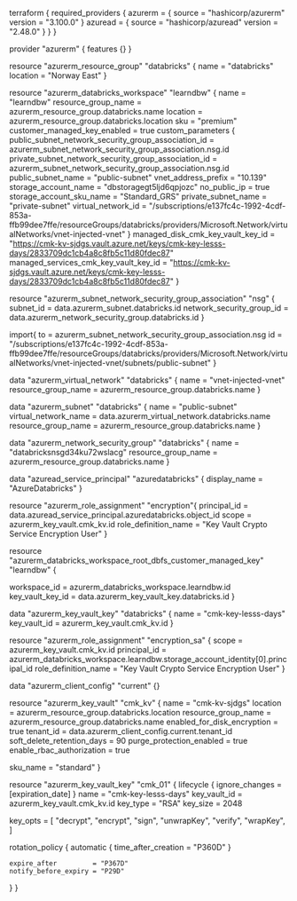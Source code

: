 terraform {
  required_providers {
    azurerm = {
      source = "hashicorp/azurerm"
      version = "3.100.0"
    }
        azuread = {
      source = "hashicorp/azuread"
      version = "2.48.0"
    }
  }
}

provider "azurerm" {
  features {}
}

resource "azurerm_resource_group" "databricks" {
  name     = "databricks"
  location = "Norway East"
}

resource "azurerm_databricks_workspace" "learndbw" {
  name                = "learndbw"
  resource_group_name = azurerm_resource_group.databricks.name
  location            = azurerm_resource_group.databricks.location
  sku                 = "premium"
  customer_managed_key_enabled = true
  custom_parameters {
    public_subnet_network_security_group_association_id = azurerm_subnet_network_security_group_association.nsg.id
    private_subnet_network_security_group_association_id = azurerm_subnet_network_security_group_association.nsg.id
    public_subnet_name  = "public-subnet"
    vnet_address_prefix                                  = "10.139"
    storage_account_name                                 = "dbstoragegt5ljd6qpjozc" 
    no_public_ip                                         = true
    storage_account_sku_name                             = "Standard_GRS"
    private_subnet_name                                  = "private-subnet"
    virtual_network_id = "/subscriptions/e137fc4c-1992-4cdf-853a-ffb99dee7ffe/resourceGroups/databricks/providers/Microsoft.Network/virtualNetworks/vnet-injected-vnet"
  }
  managed_disk_cmk_key_vault_key_id = "https://cmk-kv-sjdgs.vault.azure.net/keys/cmk-key-lesss-days/2833709dc1cb4a8c8fb5c11d80fdec87"
  managed_services_cmk_key_vault_key_id = "https://cmk-kv-sjdgs.vault.azure.net/keys/cmk-key-lesss-days/2833709dc1cb4a8c8fb5c11d80fdec87"
}

resource "azurerm_subnet_network_security_group_association" "nsg" {
  subnet_id                 = data.azurerm_subnet.databricks.id
  network_security_group_id = data.azurerm_network_security_group.databricks.id
}

import{
    to = azurerm_subnet_network_security_group_association.nsg
    id = "/subscriptions/e137fc4c-1992-4cdf-853a-ffb99dee7ffe/resourceGroups/databricks/providers/Microsoft.Network/virtualNetworks/vnet-injected-vnet/subnets/public-subnet"
}

data "azurerm_virtual_network" "databricks" {
  name                = "vnet-injected-vnet"
  resource_group_name = azurerm_resource_group.databricks.name
}

data "azurerm_subnet" "databricks" {
  name                 = "public-subnet"
  virtual_network_name = data.azurerm_virtual_network.databricks.name
  resource_group_name  = azurerm_resource_group.databricks.name
}

data "azurerm_network_security_group" "databricks" {
  name                = "databricksnsgd34ku72wslacg"
  resource_group_name = azurerm_resource_group.databricks.name
}

data "azuread_service_principal" "azuredatabricks" {
  display_name = "AzureDatabricks"
}

resource "azurerm_role_assignment" "encryption"{
    principal_id = data.azuread_service_principal.azuredatabricks.object_id
    scope = azurerm_key_vault.cmk_kv.id
    role_definition_name = "Key Vault Crypto Service Encryption User"
}

resource "azurerm_databricks_workspace_root_dbfs_customer_managed_key" "learndbw" {

  workspace_id     = azurerm_databricks_workspace.learndbw.id
  key_vault_key_id = data.azurerm_key_vault_key.databricks.id
}

data "azurerm_key_vault_key" "databricks" {
  name         = "cmk-key-lesss-days"
  key_vault_id = azurerm_key_vault.cmk_kv.id
}

resource "azurerm_role_assignment" "encryption_sa" {
  scope = azurerm_key_vault.cmk_kv.id
  principal_id    = azurerm_databricks_workspace.learndbw.storage_account_identity[0].principal_id
      role_definition_name = "Key Vault Crypto Service Encryption User"
}



data "azurerm_client_config" "current" {}

resource "azurerm_key_vault" "cmk_kv" {
  name                        = "cmk-kv-sjdgs"
  location                    = azurerm_resource_group.databricks.location
  resource_group_name         = azurerm_resource_group.databricks.name
  enabled_for_disk_encryption = true
  tenant_id                   = data.azurerm_client_config.current.tenant_id
  soft_delete_retention_days  = 90
  purge_protection_enabled    = true
  enable_rbac_authorization   = true

  sku_name = "standard"
}

resource "azurerm_key_vault_key" "cmk_01" {
  lifecycle {
    ignore_changes = [expiration_date]
  }
  name         = "cmk-key-lesss-days"
  key_vault_id = azurerm_key_vault.cmk_kv.id
  key_type     = "RSA"
  key_size     = 2048

  key_opts = [
    "decrypt",
    "encrypt",
    "sign",
    "unwrapKey",
    "verify",
    "wrapKey",
  ]

  rotation_policy {
    automatic {
      time_after_creation = "P360D"
    }
    
    expire_after         = "P367D"
    notify_before_expiry = "P29D"
  }
}
